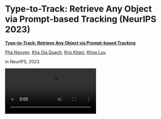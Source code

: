 # Type-to-Track: Retrieve Any Object via Prompt-based Tracking (NeurIPS 2023)

[**Type-to-Track: Retrieve Any Object via Prompt-based Tracking**](https://arxiv.org/abs/2305.13495)

[Pha Nguyen](https://pha-nguyen.github.io/), [Kha Gia Quach](https://scholar.google.com/citations?user=AQ-4ioEAAAAJ), [Kris Kitani](https://www.cs.cmu.edu/~kkitani/), [Khoa Luu](https://scholar.google.com/citations?user=JPAl8-gAAAAJ)

In NeurIPS, 2023.

<video src="https://uark-cviu.github.io/Type-to-Track/static/videos/teaser_mot.mp4">

**The responsive _Type-to-Track_:** The user provides a video sequence and a prompting request. During tracking, the system is able to discriminate appearance attributes to track the target subjects accordingly and iteratively responds to the user's tracking request. Each box color represents a unique identity.

Abstract
--------

One of the recent trends in vision problems is to use natural language captions to describe the objects of interest. This approach can overcome some limitations of traditional methods that rely on bounding boxes or category annotations. This paper introduces a novel paradigm for Multiple Object Tracking called _Type-to-Track_, which allows users to track objects in videos by typing natural language descriptions. We present a new dataset for that Grounded Multiple Object Tracking task, called _GroOT_, that contains videos with various types of objects and their corresponding textual captions describing their appearance and action in detail. Additionally, we introduce two new evaluation protocols and formulate evaluation metrics specifically for this task. We develop a new efficient method that models a transformer-based eMbed-ENcoDE-extRact framework (_MENDER_) using the third-order tensor decomposition. The experiments in five scenarios show that our _MENDER_ approach outperforms another two-stage design in terms of accuracy and efficiency, up to 14.7% accuracy and 4× speed faster.

Introduction
------------

_GroOT_ contains videos with various types of objects and their corresponding textual captions of 256K words describing their appearance and action in detail. To cover a diverse range of scenes, _GroOT_ was created using official videos and bounding box annotations from the MOT17, TAO and MOT20.

Here are examples of what's annotated on videos of the GroOT dataset:

<video src="https://uark-cviu.github.io/Type-to-Track/static/videos/teaser_data.mp4">


Annotations
-----------

v1.0:
-----

*   Category **name**, **synonyms** and **definition**: [\[Categories\]](./annotations/v1.0/categories.json)

*   Compatible with [MOT17](https://motchallenge.net/data/MOT17), [TAO](https://taodataset.org/) and [MOT20](https://motchallenge.net/data/MOT20)

*   Tracklet **captions**:
    *   [MOT17](https://motchallenge.net/data/MOT17) subset: [\[Train annotations\]](./annotations/v1.0/mot17_train_coco.json), [\[Sub-optimal test annotations\]](./annotations/v1.0/mot17_test_coco.json)
    *   [TAO](https://taodataset.org/) subset: _Under assessment_
*   Object **retrieval**:
    *   [TAO](https://taodataset.org/) subset: _Under assessment_

Notes:
------

*   Test annotation for tracklet **captions** of MOT17 is a sub-optimal ground truth. That is the raw tracking data of the best-performant tracker at the time we constructed the annotations (i.e. [BoT-SORT](https://motchallenge.net/method/MOT=5621&chl=10) at 80.5% MOTA and 80.2% IDF1).
*   The \`captions' field includes the first caption for appearance and the second for action. Any missing captions have been filled with a \`None' value.
*   The physical characteristics of a person or their personal accessories, such as their clothing, bag color, and hair color are considered to be part of their appearance. Therefore, the appearance captions include verbs carrying or holding to describe personal accessories.

Licensing:
----------

The annotations of _GroOT_, as well as the original source videos of MOT17 and TAO, are released under a [CC BY-NC-SA 3.0](https://creativecommons.org/licenses/by-nc-sa/3.0/) license per their creators. See [motchallenge.net](https://motchallenge.net/) for details.

BibTeX
------

    
    @article{nguyen2023type,
        title        = {Type-to-Track: Retrieve Any Object via Prompt-based Tracking},
        author       = {Nguyen, Pha and Quach, Kha Gia and Kitani, Kris and Luu, Khoa},  
        journal      = {Advances in Neural Information Processing Systems},
        year         = 2023
    }

This page was built using the [Academic Project Page Template](https://github.com/eliahuhorwitz/Academic-project-page-template).  
This website is licensed under a [Creative Commons Attribution-ShareAlike 4.0 International License](http://creativecommons.org/licenses/by-sa/4.0/).